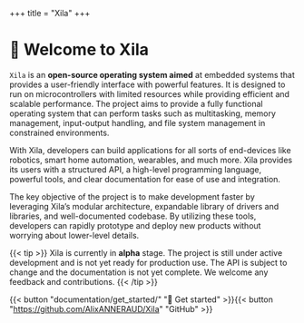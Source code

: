 +++
title = "Xila"
+++

# 👋 Welcome to **Xila**

`Xila` is an **open-source operating system aimed** at embedded systems that provides a user-friendly interface with powerful features. It is designed to run on microcontrollers with limited resources while providing efficient and scalable performance. The project aims to provide a fully functional operating system that can perform tasks such as multitasking, memory management, input-output handling, and file system management in constrained environments.

With Xila, developers can build applications for all sorts of end-devices like robotics, smart home automation, wearables, and much more. Xila provides its users with a structured API, a high-level programming language, powerful tools, and clear documentation for ease of use and integration.

The key objective of the project is to make development faster by leveraging Xila’s modular architecture, expandable library of drivers and libraries, and well-documented codebase. By utilizing these tools, developers can rapidly prototype and deploy new products without worrying about lower-level details.

{{< tip >}}
Xila is currently in **alpha** stage. The project is still under active development and is not yet ready for production use. The API is subject to change and the documentation is not yet complete. We welcome any feedback and contributions.
{{< /tip >}}

{{< button "documentation/get_started/" "🏃 Get started" >}}{{< button "https://github.com/AlixANNERAUD/Xila" "GitHub" >}}
